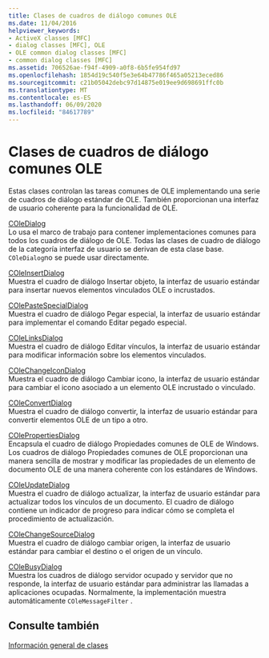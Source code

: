 ```yaml
---
title: Clases de cuadros de diálogo comunes OLE
ms.date: 11/04/2016
helpviewer_keywords:
- ActiveX classes [MFC]
- dialog classes [MFC], OLE
- OLE common dialog classes [MFC]
- common dialog classes [MFC]
ms.assetid: 706526ae-f94f-4909-a0f8-6b5fe954fd97
ms.openlocfilehash: 1854d19c540f5e3e64b47786f465a05213eced86
ms.sourcegitcommit: c21b05042debc97d14875e019ee9d698691ffc0b
ms.translationtype: MT
ms.contentlocale: es-ES
ms.lasthandoff: 06/09/2020
ms.locfileid: "84617789"
---
```

# <a name="ole-common-dialog-classes"></a>Clases de cuadros de diálogo comunes OLE

Estas clases controlan las tareas comunes de OLE implementando una serie de cuadros de diálogo estándar de OLE. También proporcionan una interfaz de usuario coherente para la funcionalidad de OLE.

[COleDialog](reference/coledialog-class.md)<br/>
Lo usa el marco de trabajo para contener implementaciones comunes para todos los cuadros de diálogo de OLE. Todas las clases de cuadro de diálogo de la categoría interfaz de usuario se derivan de esta clase base. `COleDialog`no se puede usar directamente.

[COleInsertDialog](reference/coleinsertdialog-class.md)<br/>
Muestra el cuadro de diálogo Insertar objeto, la interfaz de usuario estándar para insertar nuevos elementos vinculados OLE o incrustados.

[COlePasteSpecialDialog](reference/colepastespecialdialog-class.md)<br/>
Muestra el cuadro de diálogo Pegar especial, la interfaz de usuario estándar para implementar el comando Editar pegado especial.

[COleLinksDialog](reference/colelinksdialog-class.md)<br/>
Muestra el cuadro de diálogo Editar vínculos, la interfaz de usuario estándar para modificar información sobre los elementos vinculados.

[COleChangeIconDialog](reference/colechangeicondialog-class.md)<br/>
Muestra el cuadro de diálogo Cambiar icono, la interfaz de usuario estándar para cambiar el icono asociado a un elemento OLE incrustado o vinculado.

[COleConvertDialog](reference/coleconvertdialog-class.md)<br/>
Muestra el cuadro de diálogo convertir, la interfaz de usuario estándar para convertir elementos OLE de un tipo a otro.

[COlePropertiesDialog](reference/colepropertiesdialog-class.md)<br/>
Encapsula el cuadro de diálogo Propiedades comunes de OLE de Windows. Los cuadros de diálogo Propiedades comunes de OLE proporcionan una manera sencilla de mostrar y modificar las propiedades de un elemento de documento OLE de una manera coherente con los estándares de Windows.

[COleUpdateDialog](reference/coleupdatedialog-class.md)<br/>
Muestra el cuadro de diálogo actualizar, la interfaz de usuario estándar para actualizar todos los vínculos de un documento. El cuadro de diálogo contiene un indicador de progreso para indicar cómo se completa el procedimiento de actualización.

[COleChangeSourceDialog](reference/colechangesourcedialog-class.md)<br/>
Muestra el cuadro de diálogo cambiar origen, la interfaz de usuario estándar para cambiar el destino o el origen de un vínculo.

[COleBusyDialog](reference/colebusydialog-class.md)<br/>
Muestra los cuadros de diálogo servidor ocupado y servidor que no responde, la interfaz de usuario estándar para administrar las llamadas a aplicaciones ocupadas. Normalmente, la implementación muestra automáticamente `COleMessageFilter` .

## <a name="see-also"></a>Consulte también

[Información general de clases](class-library-overview.md)
